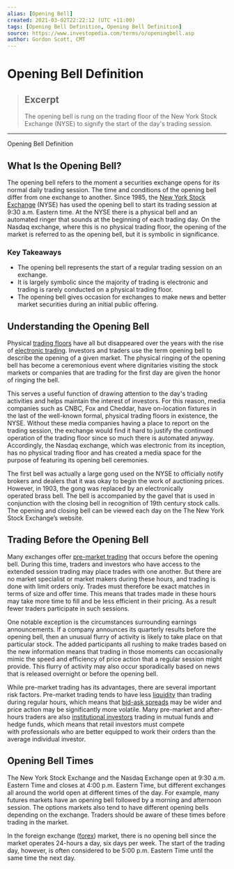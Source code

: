 ```yaml
---
alias: [Opening Bell]
created: 2021-03-02T22:22:12 (UTC +11:00)
tags: [Opening Bell Definition, Opening Bell Definition]
source: https://www.investopedia.com/terms/o/openingbell.asp
author: Gordon Scott, CMT
---
```


# Opening Bell Definition

> ## Excerpt
> The opening bell is rung on the trading floor of the New York Stock Exchange (NYSE) to signify the start of the day's trading session.

---

Opening Bell Definition
## What Is the Opening Bell?

The opening bell refers to the moment a securities exchange opens for its normal daily trading session. The time and conditions of the opening bell differ from one exchange to another. Since 1985, the [New York Stock Exchange](https://www.investopedia.com/terms/n/nyse.asp) (NYSE) has used the opening bell to start its trading session at 9:30 a.m. Eastern time. At the NYSE there is a physical bell and an automated ringer that sounds at the beginning of each trading day. On the Nasdaq exchange, where this is no physical trading floor, the opening of the market is referred to as the opening bell, but it is symbolic in significance.

### Key Takeaways

-   The opening bell represents the start of a regular trading session on an exchange.
-   It is largely symbolic since the majority of trading is electronic and trading is rarely conducted on a physical trading floor.
-   The opening bell gives occasion for exchanges to make news and better market securities during an initial public offering.

## Understanding the Opening Bell

Physical [trading floors](https://www.investopedia.com/terms/t/trading_floor.asp) have all but disappeared over the years with the rise of [electronic trading](https://www.investopedia.com/terms/e/ecn.asp). Investors and traders use the term opening bell to describe the opening of a given market. The physical ringing of the opening bell has become a ceremonious event where dignitaries visiting the stock markets or companies that are trading for the first day are given the honor of ringing the bell.

This serves a useful function of drawing attention to the day's trading activities and helps maintain the interest of investors. For this reason, media companies such as CNBC, Fox and Cheddar, have on-location fixtures in the last of the well-known formal, physical trading floors in existence, the NYSE. Without these media companies having a place to report on the trading session, the exchange would find it hard to justify the continued operation of the trading floor since so much there is automated anyway. Accordingly, the Nasdaq exchange, which was electronic from its inception, has no physical trading floor and has created a media space for the purpose of featuring its opening bell ceremonies.

The first bell was actually a large gong used on the NYSE to officially notify brokers and dealers that it was okay to begin the work of auctioning prices. However, in 1903, the gong was replaced by an electronically operated brass bell. The bell is accompanied by the gavel that is used in conjunction with the closing bell in recognition of 19th century stock calls. The opening and closing bell can be viewed each day on the The New York Stock Exchange’s website.

## Trading Before the Opening Bell

Many exchanges offer [pre-market trading](https://www.investopedia.com/terms/p/premarket.asp) that occurs before the opening bell. During this time, traders and investors who have access to the extended session trading may place trades with one another. But there are no market specialist or market makers during these hours, and trading is done with limit orders only. Trades must therefore be exact matches in terms of size and offer time. This means that trades made in these hours may take more time to fill and be less efficient in their pricing. As a result fewer traders participate in such sessions.

One notable exception is the circumstances surrounding earnings announcements. If a company announces its quarterly results before the opening bell, then an unusual flurry of activity is likely to take place on that particular stock. The added participants all rushing to make trades based on the new information means that trading in those moments can occasionally mimic the speed and efficiency of price action that a regular session might provide. This flurry of activity may also occur sporadically based on news that is released overnight or before the opening bell.

While pre-market trading has its advantages, there are several important risk factors. Pre-market trading tends to have less [liquidity](https://www.investopedia.com/terms/l/liquidity.asp) than trading during regular hours, which means that [bid-ask spreads](https://www.investopedia.com/terms/b/bid-askspread.asp) may be wider and price action may be significantly more volatile. Many pre-market and after-hours traders are also [institutional investors](https://www.investopedia.com/terms/i/institutionalinvestor.asp) trading in mutual funds and hedge funds, which means that retail investors must compete with professionals who are better equipped to work their orders than the average individual investor.

## Opening Bell Times

The New York Stock Exchange and the Nasdaq Exchange open at 9:30 a.m. Eastern Time and closes at 4:00 p.m. Eastern Time, but different exchanges all around the world open at different times of the day. For example, many futures markets have an opening bell followed by a morning and afternoon session. The options markets also tend to have different opening bells depending on the exchange. Traders should be aware of these times before trading in the market.

In the foreign exchange ([forex](https://www.investopedia.com/terms/f/forex.asp)) market, there is no opening bell since the market operates 24-hours a day, six days per week. The start of the trading day, however, is often considered to be 5:00 p.m. Eastern Time until the same time the next day.
